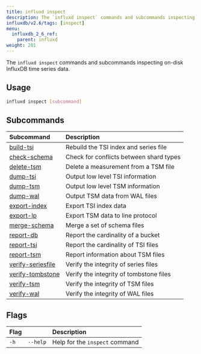```yaml
---
title: influxd inspect
description: The `influxd inspect` commands and subcommands inspecting on-disk InfluxDB time series data.
influxdb/v2.6/tags: [inspect]
menu:
  influxdb_2_6_ref:
    parent: influxd
weight: 201
---
```


The `influxd inspect` commands and subcommands inspecting on-disk InfluxDB time series data.

## Usage
```sh
influxd inspect [subcommand]
```

## Subcommands
| Subcommand                                                                           | Description                             |
| :----------------------------------------------------------------------------------- | :-------------------------------------- |
| [build-tsi](/influxdb/v2.6/reference/cli/influxd/inspect/build-tsi/)                 | Rebuild the TSI index and series file   |
| [check-schema](/influxdb/v2.6/reference/cli/influxd/inspect/check-schema/)           | Check for conflicts between shard types     |
| [delete-tsm](/influxdb/v2.6/reference/cli/influxd/inspect/delete-tsm/)               | Delete a measurement from a TSM file    |
| [dump-tsi](/influxdb/v2.6/reference/cli/influxd/inspect/dump-tsi/)                   | Output low level TSI information        |
| [dump-tsm](/influxdb/v2.6/reference/cli/influxd/inspect/dump-tsm/)                   | Output low level TSM information        |
| [dump-wal](/influxdb/v2.6/reference/cli/influxd/inspect/dump-wal/)                   | Output TSM data from WAL files          |
| [export-index](/influxdb/v2.6/reference/cli/influxd/inspect/export-index/)           | Export TSI index data                   |
| [export-lp](/influxdb/v2.6/reference/cli/influxd/inspect/export-lp/)                 | Export TSM data to line protocol        |
| [merge-schema](/influxdb/v2.6/reference/cli/influxd/inspect/merge-schema/)           | Merge a set of schema files                   |
| [report-db](/influxdb/v2.6/reference/cli/influxd/inspect/report-db/)                 | Report the cardinality of a bucket     |
| [report-tsi](/influxdb/v2.6/reference/cli/influxd/inspect/report-tsi/)               | Report the cardinality of TSI files     |
| [report-tsm](/influxdb/v2.6/reference/cli/influxd/inspect/report-tsm/)               | Report information about TSM files      |
| [verify-seriesfile](/influxdb/v2.6/reference/cli/influxd/inspect/verify-seriesfile/) | Verify the integrity of series files    |
| [verify-tombstone](/influxdb/v2.6/reference/cli/influxd/inspect/verify-tombstone/)   | Verify the integrity of tombstone files |
| [verify-tsm](/influxdb/v2.6/reference/cli/influxd/inspect/verify-tsm/)               | Verify the integrity of TSM files       |
| [verify-wal](/influxdb/v2.6/reference/cli/influxd/inspect/verify-wal/)               | Verify the integrity of WAL files       |

## Flags
| Flag |          | Description                    |
|:---- |:---      |:-----------                    |
| `-h` | `--help` | Help for the `inspect` command |
